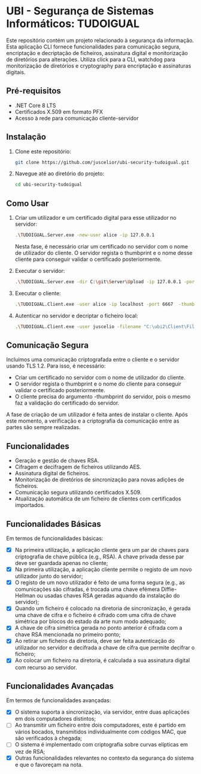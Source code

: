 # UBI - Segurança de Sistemas Informáticos: TUDOIGUAL

Este repositório contém um projeto relacionado à segurança da informação. Esta aplicação CLI fornece funcionalidades para comunicação segura, encriptação e decriptação de ficheiros, assinatura digital e monitorização de diretórios para alterações. Utiliza click para a CLI, watchdog para monitorização de diretórios e cryptography para encriptação e assinaturas digitais.

## Pré-requisitos

- .NET Core 8 LTS
- Certificados X.509 em formato PFX
- Acesso à rede para comunicação cliente-servidor

## Instalação

1. Clone este repositório:

   ```sh
   git clone https://github.com/juscelior/ubi-security-tudoigual.git
   ```

2. Navegue até ao diretório do projeto:

    ```sh
    cd ubi-security-tudoigual
    ```

## Como Usar

1. Criar um utilizador e um certificado digital para esse utilizador no servidor:

   ```sh
   .\TUDOIGUAL.Server.exe -new-user alice -ip 127.0.0.1
   ```
    Nesta fase, é necessário criar um certificado no servidor com o nome de utilizador do cliente. O servidor regista o thumbprint e o nome desse cliente para conseguir validar o certificado posteriormente.

2. Executar o servidor:

   ```sh
   .\TUDOIGUAL.Server.exe -dir C:\git\Server\Upload -ip 127.0.0.1 -port 6667
   ```

2. Executar o cliente:

   ```sh
   .\TUDOIGUAL.Client.exe -user alice -ip localhost -port 6667  -thumbprint 4E4DC099E2E7DDCB5C9AEE0F4587B9C9A62C95F5  -dir C:\ubi2\TUDOIGUAL\Client\Files
   ```

2. Autenticar no servidor e decriptar o ficheiro local:

   ```sh
   .\TUDOIGUAL.Client.exe -user juscelio -filename "C:\ubi2\Client\Files\Demo - Copia.txt.enc" -out C:\ubi2\
   ```

## Comunicação Segura

Incluímos uma comunicação criptografada entre o cliente e o servidor usando TLS 1.2. Para isso, é necessário:

- Criar um certificado no servidor com o nome de utilizador do cliente.
- O servidor regista o thumbprint e o nome do cliente para conseguir validar o certificado posteriormente.
- O cliente precisa do argumento -thumbprint do servidor, pois o mesmo faz a validação do certificado do servidor.

A fase de criação de um utilizador é feita antes de instalar o cliente. Após este momento, a verificação e a criptografia da comunicação entre as partes são sempre realizadas.


## Funcionalidades

- Geração e gestão de chaves RSA.
- Cifragem e decifragem de ficheiros utilizando AES.
- Assinatura digital de ficheiros.
- Monitorização de diretórios de sincronização para novas adições de ficheiros.
- Comunicação segura utilizando certificados X.509.
- Atualização automática de um ficheiro de clientes com certificados importados.

## Funcionalidades Básicas

Em termos de funcionalidades básicas:

- [x] Na primeira utilização, a aplicação cliente gera um par de chaves para criptografia de chave pública (e.g., RSA). A chave privada desse par deve ser guardada apenas no cliente;
- [x] Na primeira utilização, a aplicação cliente permite o registo de um novo utilizador junto do servidor;
- [x] O registo de um novo utilizador é feito de uma forma segura (e.g., as comunicações são cifradas, é trocada uma chave efémera Diffie-Hellman ou usadas chaves RSA geradas aquando da instalação do servidor);
- [x] Quando um ficheiro é colocado na diretoria de sincronização, é gerada uma chave de cifra e o ficheiro é cifrado com uma cifra de chave simétrica por blocos do estado da arte num modo adequado;
- [x] A chave de cifra simétrica gerada no ponto anterior é cifrada com a chave RSA mencionada no primeiro ponto;
- [x] Ao retirar um ficheiro da diretoria, deve ser feita autenticação do utilizador no servidor e decifrada a chave de cifra que permite decifrar o ficheiro;
- [x] Ao colocar um ficheiro na diretoria, é calculada a sua assinatura digital com recurso ao servidor.

## Funcionalidades Avançadas

Em termos de funcionalidades avançadas:

- [x] O sistema suporta a sincronização, via servidor, entre duas aplicações em dois computadores distintos;
- [ ] Ao transmitir um ficheiro entre dois computadores, este é partido em vários bocados, transmitidos individualmente com códigos MAC, que são verificados à chegada;
- [ ] O sistema é implementado com criptografia sobre curvas elípticas em vez de RSA;
- [x] Outras funcionalidades relevantes no contexto da segurança do sistema e que o favoreçam na nota.